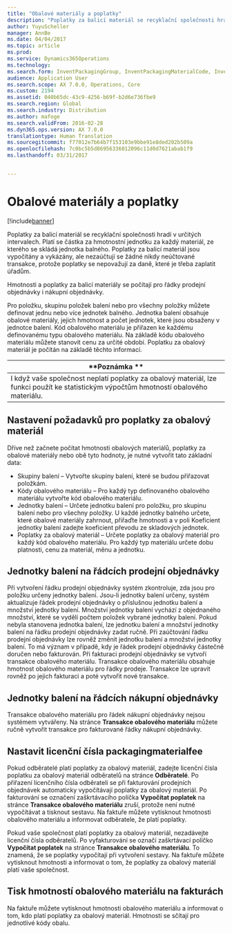 ```yaml
---
title: "Obalové materiály a poplatky"
description: "Poplatky za balicí materiál se recyklační společnosti hradí v určitých intervalech. Platí se částka za hmotnostní jednotku za každý materiál, ze kterého se skládá jednotka balného. Poplatky za balicí materiál jsou vypočítány a vykázány, ale nezaúčtují se žádné nikdy neúčtované transakce, protože poplatky se nepovažují za daně, které je třeba zaplatit úřadům."
author: YuyuScheller
manager: AnnBe
ms.date: 04/04/2017
ms.topic: article
ms.prod: 
ms.service: Dynamics365Operations
ms.technology: 
ms.search.form: InventPackagingGroup, InventPackagingMaterialCode, InventPackagingMaterialFee, InventPackagingMaterialTrans, InventPackagingMaterialTransPurch, InventPackagingUnit
audience: Application User
ms.search.scope: AX 7.0.0, Operations, Core
ms.custom: 2194
ms.assetid: 040b65dc-43c9-4256-b69f-b2d6e736fbe9
ms.search.region: Global
ms.search.industry: Distribution
ms.author: mafoge
ms.search.validFrom: 2016-02-28
ms.dyn365.ops.version: AX 7.0.0
translationtype: Human Translation
ms.sourcegitcommit: f77012e7b64b7f153103e9bbe91e8ded202b509a
ms.openlocfilehash: 7c0bc5b5d86956336012096c11d0d7621abab1f9
ms.lasthandoff: 03/31/2017


---
```


# <a name="packing-materials-and-fees"></a>Obalové materiály a poplatky

[!include[banner](../includes/banner.md)]


Poplatky za balicí materiál se recyklační společnosti hradí v určitých intervalech. Platí se částka za hmotnostní jednotku za každý materiál, ze kterého se skládá jednotka balného. Poplatky za balicí materiál jsou vypočítány a vykázány, ale nezaúčtují se žádné nikdy neúčtované transakce, protože poplatky se nepovažují za daně, které je třeba zaplatit úřadům.

Hmotnosti a poplatky za balicí materiály se počítají pro řádky prodejní objednávky i nákupní objednávky.

Pro položku, skupinu položek balení nebo pro všechny položky můžete definovat jednu nebo více jednotek balného. Jednotka balení obsahuje obalové materiály, jejich hmotnost a počet jednotek, které jsou obsaženy v jednotce balení. Kód obalového materiálu je přiřazen ke každému definovanému typu obalového materiálu. Na základě kódu obalového materiálu můžete stanovit cenu za určité období. Poplatku za obalový materiál je počítán na základě těchto informací.

| **Poznámka **                                                                                                                                             |
|------------------------------------------------------------------------------------------------------------------------------------------------------|
| I když vaše společnost neplatí poplatky za obalový materiál, lze funkci použít ke statistickým výpočtům hmotností obalového materiálu. |

## <a name="setup-requirements-for-packing-material-fees"></a>Nastavení požadavků pro poplatky za obalový materiál
Dříve než začnete počítat hmotnosti obalových materiálů, poplatky za obalové materiály nebo obě tyto hodnoty, je nutné vytvořit tato základní data:

-   Skupiny balení – Vytvořte skupiny balení, které se budou přiřazovat položkám.
-   Kódy obalového materiálu – Pro každý typ definovaného obalového materiálu vytvořte kód obalového materiálu.
-   Jednotky balení – Určete jednotku balení pro položku, pro skupinu balení nebo pro všechny položky. U každé jednotky balného určete, které obalové materiály zahrnout, přiřaďte hmotnosti a v poli Koeficient jednotky balení zadejte koeficient převodu ze skladových jednotek.
-   Poplatky za obalový materiál – Určete poplatky za obalový materiál pro každý kód obalového materiálu. Pro každý typ materiálu určete dobu platnosti, cenu za materiál, měnu a jednotku.

## <a name="packing-units-on-sales-order-lines"></a>Jednotky balení na řádcích prodejní objednávky
Při vytvoření řádku prodejní objednávky systém zkontroluje, zda jsou pro položku určeny jednotky balení. Jsou-li jednotky balení určeny, systém aktualizuje řádek prodejní objednávky o příslušnou jednotku balení a množství jednotky balení. Množství jednotky balení vychází z objednaného množství, které se vydělí počtem položek vybrané jednotky balení. Pokud nebyla stanovena jednotka balení, lze jednotku balení a množství jednotky balení na řádku prodejní objednávky zadat ručně. Při zaúčtování řádku prodejní objednávky lze rovněž změnit jednotku balení a množství jednotky balení. To má význam v případě, kdy je řádek prodejní objednávky částečně doručen nebo fakturován. Při fakturaci prodejní objednávky se vytvoří transakce obalového materiálu. Transakce obalového materiálu obsahuje hmotnost obalového materiálu pro řádky prodeje. Transakce lze upravit rovněž po jejich fakturaci a poté vytvořit nové transakce.

## <a name="packing-units-on-purchase-order-lines"></a>Jednotky balení na řádcích nákupní objednávky
Transakce obalového materiálu pro řádek nákupní objednávky nejsou systémem vytvářeny. Na stránce **Transakce obalového materiálu** můžete ručně vytvořit transakce pro fakturované řádky nákupní objednávky.

## <a name="set-up-customer-packagingmaterialfee-license-numbers"></a>Nastavit licenční čísla packagingmaterialfee
Pokud odběratelé platí poplatky za obalový materiál, zadejte licenční čísla poplatku za obalový materiál odběratelů na stránce **Odběratelé**. Po přiřazení licenčního čísla odběrateli se při fakturování prodejních objednávek automaticky vypočítávají poplatky za obalový materiál. Po fakturování se označení zaškrtávacího políčka **Vypočítat poplatek** na stránce **Transakce obalového materiálu** zruší, protože není nutné vypočítávat a tisknout sestavu. Na faktuře můžete vytisknout hmotnosti obalového materiálu a informovat odběratele, že platí poplatky. 

Pokud vaše společnost platí poplatky za obalový materiál, nezadávejte licenční čísla odběratelů. Po vyfakturování se označí zaškrtávací políčko **Vypočítat poplatek** na stránce **Transakce obalového materiálu**. To znamená, že se poplatky vypočítají při vytvoření sestavy. Na faktuře můžete vytisknout hmotnosti a informovat o tom, že poplatky za obalový materiál platí vaše společnost.

## <a name="print-packaging-material-weights-on-invoices"></a>Tisk hmotností obalového materiálu na fakturách
Na faktuře můžete vytisknout hmotnosti obalového materiálu a informovat o tom, kdo platí poplatky za obalový materiál. Hmotnosti se sčítají pro jednotlivé kódy obalu.
 






